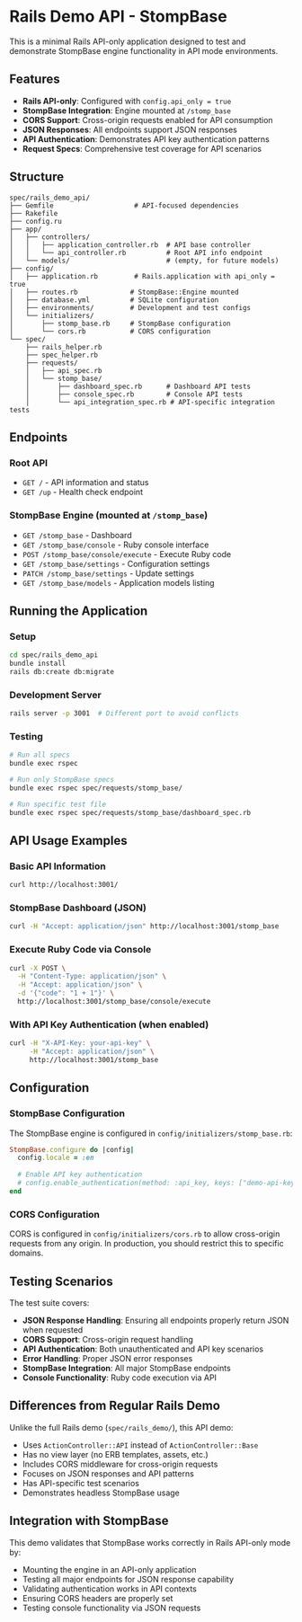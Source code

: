 # Rails Demo API - StompBase

This is a minimal Rails API-only application designed to test and demonstrate StompBase engine functionality in API mode environments.

## Features

- **Rails API-only**: Configured with `config.api_only = true`
- **StompBase Integration**: Engine mounted at `/stomp_base`
- **CORS Support**: Cross-origin requests enabled for API consumption
- **JSON Responses**: All endpoints support JSON responses
- **API Authentication**: Demonstrates API key authentication patterns
- **Request Specs**: Comprehensive test coverage for API scenarios

## Structure

```
spec/rails_demo_api/
├── Gemfile                    # API-focused dependencies
├── Rakefile
├── config.ru
├── app/
│   ├── controllers/
│   │   ├── application_controller.rb  # API base controller
│   │   └── api_controller.rb          # Root API info endpoint
│   └── models/                        # (empty, for future models)
├── config/
│   ├── application.rb         # Rails.application with api_only = true
│   ├── routes.rb             # StompBase::Engine mounted
│   ├── database.yml          # SQLite configuration
│   ├── environments/         # Development and test configs
│   └── initializers/
│       ├── stomp_base.rb     # StompBase configuration
│       └── cors.rb           # CORS configuration
└── spec/
    ├── rails_helper.rb
    ├── spec_helper.rb
    ├── requests/
    │   ├── api_spec.rb
    │   └── stomp_base/
    │       ├── dashboard_spec.rb      # Dashboard API tests
    │       ├── console_spec.rb        # Console API tests
    │       └── api_integration_spec.rb # API-specific integration tests
```

## Endpoints

### Root API
- `GET /` - API information and status
- `GET /up` - Health check endpoint

### StompBase Engine (mounted at `/stomp_base`)
- `GET /stomp_base` - Dashboard
- `GET /stomp_base/console` - Ruby console interface
- `POST /stomp_base/console/execute` - Execute Ruby code
- `GET /stomp_base/settings` - Configuration settings
- `PATCH /stomp_base/settings` - Update settings
- `GET /stomp_base/models` - Application models listing

## Running the Application

### Setup
```bash
cd spec/rails_demo_api
bundle install
rails db:create db:migrate
```

### Development Server
```bash
rails server -p 3001  # Different port to avoid conflicts
```

### Testing
```bash
# Run all specs
bundle exec rspec

# Run only StompBase specs
bundle exec rspec spec/requests/stomp_base/

# Run specific test file
bundle exec rspec spec/requests/stomp_base/dashboard_spec.rb
```

## API Usage Examples

### Basic API Information
```bash
curl http://localhost:3001/
```

### StompBase Dashboard (JSON)
```bash
curl -H "Accept: application/json" http://localhost:3001/stomp_base
```

### Execute Ruby Code via Console
```bash
curl -X POST \
  -H "Content-Type: application/json" \
  -H "Accept: application/json" \
  -d '{"code": "1 + 1"}' \
  http://localhost:3001/stomp_base/console/execute
```

### With API Key Authentication (when enabled)
```bash
curl -H "X-API-Key: your-api-key" \
     -H "Accept: application/json" \
     http://localhost:3001/stomp_base
```

## Configuration

### StompBase Configuration
The StompBase engine is configured in `config/initializers/stomp_base.rb`:

```ruby
StompBase.configure do |config|
  config.locale = :en
  
  # Enable API key authentication
  # config.enable_authentication(method: :api_key, keys: ["demo-api-key"])
end
```

### CORS Configuration
CORS is configured in `config/initializers/cors.rb` to allow cross-origin requests from any origin. In production, you should restrict this to specific domains.

## Testing Scenarios

The test suite covers:

- **JSON Response Handling**: Ensuring all endpoints properly return JSON when requested
- **CORS Support**: Cross-origin request handling
- **API Authentication**: Both unauthenticated and API key scenarios
- **Error Handling**: Proper JSON error responses
- **StompBase Integration**: All major StompBase endpoints
- **Console Functionality**: Ruby code execution via API

## Differences from Regular Rails Demo

Unlike the full Rails demo (`spec/rails_demo/`), this API demo:

- Uses `ActionController::API` instead of `ActionController::Base`
- Has no view layer (no ERB templates, assets, etc.)
- Includes CORS middleware for cross-origin requests
- Focuses on JSON responses and API patterns
- Has API-specific test scenarios
- Demonstrates headless StompBase usage

## Integration with StompBase

This demo validates that StompBase works correctly in Rails API-only mode by:

- Mounting the engine in an API-only application
- Testing all major endpoints for JSON response capability
- Validating authentication works in API contexts
- Ensuring CORS headers are properly set
- Testing console functionality via JSON requests
